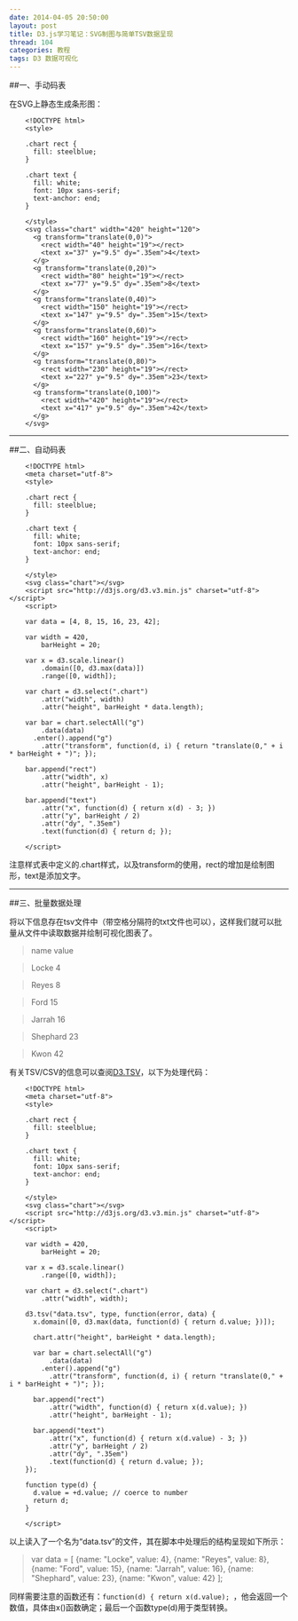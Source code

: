 ```yaml
---
date: 2014-04-05 20:50:00
layout: post
title: D3.js学习笔记：SVG制图与简单TSV数据呈现
thread: 104
categories: 教程
tags: D3 数据可视化
---
```


##一、手动码表

在SVG上静态生成条形图：

```
	<!DOCTYPE html>
	<style>

	.chart rect {
	  fill: steelblue;
	}

	.chart text {
	  fill: white;
	  font: 10px sans-serif;
	  text-anchor: end;
	}

	</style>
	<svg class="chart" width="420" height="120">
	  <g transform="translate(0,0)">
		<rect width="40" height="19"></rect>
		<text x="37" y="9.5" dy=".35em">4</text>
	  </g>
	  <g transform="translate(0,20)">
		<rect width="80" height="19"></rect>
		<text x="77" y="9.5" dy=".35em">8</text>
	  </g>
	  <g transform="translate(0,40)">
		<rect width="150" height="19"></rect>
		<text x="147" y="9.5" dy=".35em">15</text>
	  </g>
	  <g transform="translate(0,60)">
		<rect width="160" height="19"></rect>
		<text x="157" y="9.5" dy=".35em">16</text>
	  </g>
	  <g transform="translate(0,80)">
		<rect width="230" height="19"></rect>
		<text x="227" y="9.5" dy=".35em">23</text>
	  </g>
	  <g transform="translate(0,100)">
		<rect width="420" height="19"></rect>
		<text x="417" y="9.5" dy=".35em">42</text>
	  </g>
	</svg>
```

----

##二、自动码表

```
	<!DOCTYPE html>
	<meta charset="utf-8">
	<style>

	.chart rect {
	  fill: steelblue;
	}

	.chart text {
	  fill: white;
	  font: 10px sans-serif;
	  text-anchor: end;
	}

	</style>
	<svg class="chart"></svg>
	<script src="http://d3js.org/d3.v3.min.js" charset="utf-8"></script>
	<script>

	var data = [4, 8, 15, 16, 23, 42];

	var width = 420,
		barHeight = 20;

	var x = d3.scale.linear()
		.domain([0, d3.max(data)])
		.range([0, width]);

	var chart = d3.select(".chart")
		.attr("width", width)
		.attr("height", barHeight * data.length);

	var bar = chart.selectAll("g")
		.data(data)
	  .enter().append("g")
		.attr("transform", function(d, i) { return "translate(0," + i * barHeight + ")"; });

	bar.append("rect")
		.attr("width", x)
		.attr("height", barHeight - 1);

	bar.append("text")
		.attr("x", function(d) { return x(d) - 3; })
		.attr("y", barHeight / 2)
		.attr("dy", ".35em")
		.text(function(d) { return d; });

	</script>
```

注意样式表中定义的.chart样式，以及transform的使用，rect的增加是绘制图形，text是添加文字。

----

##三、批量数据处理

将以下信息存在tsv文件中（带空格分隔符的txt文件也可以），这样我们就可以批量从文件中读取数据并绘制可视化图表了。

>name	value

>Locke	4

>Reyes	8

>Ford	15

>Jarrah	16

>Shephard	23

>Kwon	42

有关TSV/CSV的信息可以查阅[D3.TSV](https://github.com/mbostock/d3/wiki/CSV)，以下为处理代码：

```
	<!DOCTYPE html>
	<meta charset="utf-8">
	<style>

	.chart rect {
	  fill: steelblue;
	}

	.chart text {
	  fill: white;
	  font: 10px sans-serif;
	  text-anchor: end;
	}

	</style>
	<svg class="chart"></svg>
	<script src="http://d3js.org/d3.v3.min.js" charset="utf-8"></script>
	<script>

	var width = 420,
		barHeight = 20;

	var x = d3.scale.linear()
		.range([0, width]);

	var chart = d3.select(".chart")
		.attr("width", width);

	d3.tsv("data.tsv", type, function(error, data) {
	  x.domain([0, d3.max(data, function(d) { return d.value; })]);

	  chart.attr("height", barHeight * data.length);

	  var bar = chart.selectAll("g")
		  .data(data)
		.enter().append("g")
		  .attr("transform", function(d, i) { return "translate(0," + i * barHeight + ")"; });

	  bar.append("rect")
		  .attr("width", function(d) { return x(d.value); })
		  .attr("height", barHeight - 1);

	  bar.append("text")
		  .attr("x", function(d) { return x(d.value) - 3; })
		  .attr("y", barHeight / 2)
		  .attr("dy", ".35em")
		  .text(function(d) { return d.value; });
	});

	function type(d) {
	  d.value = +d.value; // coerce to number
	  return d;
	}

	</script>
```

以上读入了一个名为“data.tsv”的文件，其在脚本中处理后的结构呈现如下所示：

>var data = [
>  {name: "Locke",    value:  4},
>  {name: "Reyes",    value:  8},
>  {name: "Ford",     value: 15},
>  {name: "Jarrah",   value: 16},
>  {name: "Shephard", value: 23},
>  {name: "Kwon",     value: 42}
>];

同样需要注意的函数还有：`function(d) { return x(d.value); `，他会返回一个数值，具体由x()函数确定；最后一个函数type(d)用于类型转换。